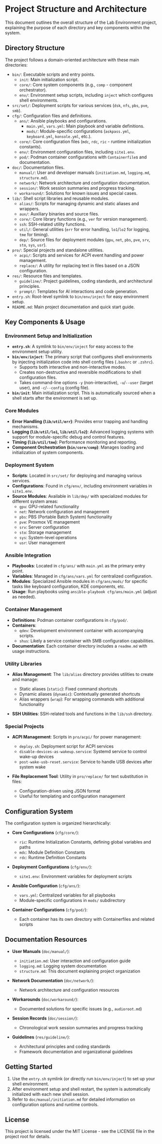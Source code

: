 # Project Structure and Architecture

This document outlines the overall structure of the Lab Environment project, explaining the purpose of each directory and key components within the system.

## Directory Structure

The project follows a domain-oriented architecture with these main directories:

-   `bin/`: Executable scripts and entry points.
    -   `init`: Main initialization script.
    -   `core/`: Core system components (e.g., `comp` - component orchestrator).
    -   `env/`: Environment setup scripts, including `inject` which configures shell environments.
-   `src/set/`: Deployment scripts for various services (`dsk`, `nfs`, `pbs`, `pve`, `smb`).
-   `cfg/`: Configuration files and definitions.
    -   `ans/`: Ansible playbooks and configurations.
        -   `main.yml`, `vars.yml`: Main playbook and variable definitions.
        -   `mods/`: Module-specific configurations (`askpass.yml`, `keyboard.yml`, `konsole.yml`, etc.).
    -   `core/`: Core configuration files (`mdc`, `rdc`, `ric` - runtime initialization constants).
    -   `env/`: Environment configuration files, including `site1.env`.
    -   `pod/`: Podman container configurations with `Containerfile`s and documentation.
-   `doc/`: Documentation files.
    -   `manual/`: User and developer manuals (`initiation.md`, `logging.md`, `structure.md`).
    -   `network/`: Network architecture and configuration documentation.
    -   `session/`: Work session summaries and progress tracking.
    -   `workaround/`: Solutions for known issues and special cases.
-   `lib/`: Shell script libraries and reusable modules.
    -   `alias/`: Scripts for managing dynamic and static aliases and wrappers.
    -   `aux/`: Auxiliary binaries and source files.
    -   `core/`: Core library functions (e.g., `ver` for version management).
    -   `ssh`: SSH-related utility functions.
    -   `util/`: General utilities (`err` for error handling, `lo1`/`lo2` for logging, `tme` for timing).
    -   `dep/`: Source files for deployment modules (`gpu`, `net`, `pbs`, `pve`, `srv`, `sto`, `sys`, `usr`).
-   `pro/`: Special projects and standalone utilities.
    -   `acpi/`: Scripts and services for ACPI event handling and power management.
    -   `replace/`: A utility for replacing text in files based on a JSON configuration.
-   `res/`: Resource files and templates.
    -   `guideline/`: Project guidelines, coding standards, and architectural principles.
    -   `prompt/`: Templates for AI interactions and code generation.
-   `entry.sh`: Root-level symlink to `bin/env/inject` for easy environment setup.
-   `README.md`: Main project documentation and quick start guide.

## Key Components & Usage

### Environment Setup and Initialization

-   **`entry.sh`**: A symlink to `bin/env/inject` for easy access to the environment setup utility.
-   **`bin/env/inject`**: The primary script that configures shell environments by injecting initialization code into shell config files (`.bashrc` or `.zshrc`).
    -   Supports both interactive and non-interactive modes.
    -   Creates non-destructive and reversible modifications to shell configuration files.
    -   Takes command-line options `-y` (non-interactive), `-u`/`--user` (target user), and `-c`/`--config` (config file).
-   **`bin/init`**: Main initialization script. This is automatically sourced when a shell starts after the environment is set up.

### Core Modules

-   **Error Handling (`lib/util/err`)**: Provides error trapping and handling mechanisms.
-   **Logging (`lib/util/lo1`, `lib/util/lo2`)**: Advanced logging systems with support for module-specific debug and control features.
-   **Timing (`lib/util/tme`)**: Performance monitoring and reporting.
-   **Component Orchestration (`bin/core/comp`)**: Manages loading and initialization of system components.

### Deployment System

-   **Scripts**: Located in `src/set/` for deploying and managing various services.
-   **Configurations**: Found in `cfg/env/`, including environment variables in `site1.env`.
-   **Source Modules**: Available in `lib/dep/` with specialized modules for different system areas:
    -   `gpu`: GPU-related functionality
    -   `net`: Network configuration and management
    -   `pbs`: PBS (Portable Batch System) functionality
    -   `pve`: Proxmox VE management
    -   `srv`: Server configuration
    -   `sto`: Storage management
    -   `sys`: System-level operations
    -   `usr`: User management

### Ansible Integration

-   **Playbooks**: Located in `cfg/ans/` with `main.yml` as the primary entry point.
-   **Variables**: Managed in `cfg/ans/vars.yml` for centralized configuration.
-   **Modules**: Specialized Ansible modules in `cfg/ans/mods/` for specific tasks like keyboard configuration, KDE components, etc.
-   **Usage**: Run playbooks using `ansible-playbook cfg/ans/main.yml` (adjust as needed).

### Container Management

-   **Definitions**: Podman container configurations in `cfg/pod/`.
-   **Containers**:
    -   `qdev`: Development environment container with accompanying scripts.
    -   `shus`: Likely a service container with SMB configuration capabilities.
-   **Documentation**: Each container directory includes a `readme.md` with usage instructions.

### Utility Libraries

-   **Alias Management**: The `lib/alias` directory provides utilities to create and manage:
    -   Static aliases (`static`): Fixed command shortcuts
    -   Dynamic aliases (`dynamic`): Contextually generated shortcuts
    -   Alias wrappers (`wrap`): For wrapping commands with additional functionality

-   **SSH Utilities**: SSH-related tools and functions in the `lib/ssh` directory.

### Special Projects

-   **ACPI Management**: Scripts in `pro/acpi/` for power management:
    -   `deploy.sh`: Deployment script for ACPI services
    -   `disable-devices-as-wakeup.service`: Systemd service to control wake-up devices
    -   `post-wake-usb-reset.service`: Service to handle USB devices after system wake

-   **File Replacement Tool**: Utility in `pro/replace/` for text substitution in files:
    -   Configuration-driven using JSON format
    -   Useful for templating and configuration management

## Configuration System

The configuration system is organized hierarchically:

-   **Core Configurations** (`cfg/core/`):
    -   `ric`: Runtime Initialization Constants, defining global variables and paths
    -   `mdc`: Module Definition Constants
    -   `rdc`: Runtime Definition Constants

-   **Deployment Configurations** (`cfg/env/`):
    -   `site1.env`: Environment variables for deployment scripts

-   **Ansible Configuration** (`cfg/ans/`):
    -   `vars.yml`: Centralized variables for all playbooks
    -   Module-specific configurations in `mods/` subdirectory

-   **Container Configurations** (`cfg/pod/`):
    -   Each container has its own directory with Containerfiles and related scripts

## Documentation Resources

-   **User Manuals** (`doc/manual/`):
    -   `initiation.md`: User interaction and configuration guide
    -   `logging.md`: Logging system documentation
    -   `structure.md`: This document explaining project organization

-   **Network Documentation** (`doc/network/`):
    -   Network architecture and configuration resources

-   **Workarounds** (`doc/workaround/`):
    -   Documented solutions for specific issues (e.g., `audioroot.md`)

-   **Session Records** (`doc/session/`):
    -   Chronological work session summaries and progress tracking

-   **Guidelines** (`res/guideline/`):
    -   Architectural principles and coding standards
    -   Framework documentation and organizational guidelines

## Getting Started

1. Use the `entry.sh` symlink (or directly run `bin/env/inject`) to set up your shell environment.
2. After environment setup and shell restart, the system is automatically initialized with each new shell session.
3. Refer to `doc/manual/initiation.md` for detailed information on configuration options and runtime controls.

## License

This project is licensed under the MIT License - see the LICENSE file in the project root for details.
